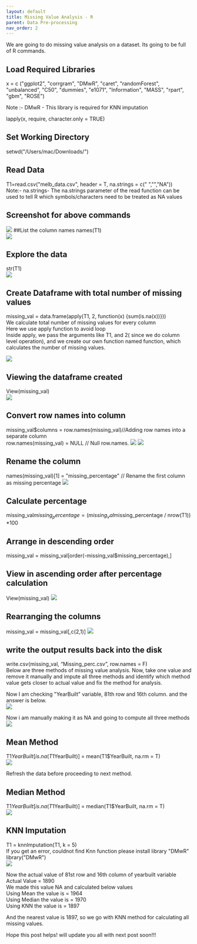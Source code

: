 ```yaml
---
layout: default
title: Missing Value Analysis - R
parent: Data Pre-processing
nav_order: 2
---
```


We are going to do missing value analysis on a dataset. Its going to be full of R commands.   

## Load Required Libraries   
x = c ("ggplot2", "corrgram", "DMwR", "caret", "randomForest", "unbalanced", "C50", "dummies", "e1071", "Information", "MASS", "rpart", "gbm", "ROSE")    

Note :- DMwR - This library is required for KNN imputation

lapply(x, require, character.only = TRUE)
## Set Working Directory
setwd("/Users/mac/Downloads/")  

## Read Data
T1=read.csv("melb_data.csv",  header = T, na.strings =  c(" ","","NA"))   
Note:- na.strings- The na.strings parameter of the read function can be used to tell R which symbols/characters need to be treated as NA values   

## Screenshot for above commands
![](/assets/images/DP/missing-value-analysis-R/p1.png)
##List the column names
names(T1)  
![](/assets/images/DP/missing-value-analysis-R/p2.png)
## Explore the data
str(T1)  
![](/assets/images/DP/missing-value-analysis-R/p3.png)
## Create Dataframe with total number of missing values
missing_val = data.frame(apply(T1, 2, function(x) {sum(is.na(x))}))    
We calculate total number of missing values for every column  
Here we use apply function to avoid loop   
Inside apply, we pass the arguments like T1, and 2( since we do column level operation), and we create our own function named function, which calculates the number of missing values.  

![](/assets/images/DP/missing-value-analysis-R/p4.png)
## Viewing the dataframe created
View(missing_val)   
![](/assets/images/DP/missing-value-analysis-R/p5.png)
## Convert row names into column
missing_val$columns = row.names(missing_val)//Adding row names into a separate column   
row.names(missing_val) = NULL   // Null row.names.
![](/assets/images/DP/missing-value-analysis-R/p6.png) 
![](/assets/images/DP/missing-value-analysis-R/p7.png)
## Rename the column
names(missing_val)[1] = "missing_percentage" // Rename the first column as missing percentage 
![](/assets/images/DP/missing-value-analysis-R/p8.png)
## Calculate percentage
missing_val$missing_percentage = (missing_val$missing_percentage / nrow(T1)) *100 
## Arrange in descending order
missing_val = missing_val[order(-missing_val$missing_percentage),]   
## View in ascending order after percentage calculation 
View(missing_val)
![](/assets/images/DP/missing-value-analysis-R/p9.png)
## Rearranging the columns
missing_val = missing_val[,c(2,1)]
![](/assets/images/DP/missing-value-analysis-R/p10.png)
## write the output results back into the disk
write.csv(missing_val, “Missing_perc.csv”,  row.names = F)  
Below are three methods of missing value analysis.
Now, take one value and remove it manually and impute all three methods and identify which method value gets closer to actual value and fix the method for analysis. 

Now I am checking "YearBuilt" variable, 81th row and 16th column.  and the answer is below.  
![](/assets/images/DP/missing-value-analysis-R/p11.png) 

Now i am manually making it as NA and going to compute all three methods
![](/assets/images/DP/missing-value-analysis-R/p12.png) 
## Mean Method
T1$YearBuilt[is.na(T1$YearBuilt)] = mean(T1$YearBuilt, na.rm = T)  
![](/assets/images/DP/missing-value-analysis-R/p13.png) 
 
Refresh the data before proceeding to next method.
## Median Method
T1$YearBuilt[is.na(T1$YearBuilt)] = median(T1$YearBuilt, na.rm = T)  
![](/assets/images/DP/missing-value-analysis-R/p14.png) 
## KNN  Imputation
T1 = knnImputation(T1, k = 5)   
If you get an error, couldnot find Knn function please install library "DMwR"    
library("DMwR")    
![](/assets/images/DP/missing-value-analysis-R/p15.png) 

Now the actual value of 81st row and 16th column of yearbuilt variable  
Actual Value = 1890    
We made this value NA and calculated below values    
Using Mean the value is  = 1964    
Using Median the value is = 1970    
Using KNN the value is = 1897    

And the nearest value is 1897, so we go with KNN method for calculating all missing values.  
  
Hope this post helps! will update you all with next post soon!!!
